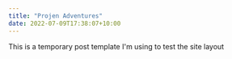 ```yaml
---
title: "Projen Adventures"
date: 2022-07-09T17:38:07+10:00
---
```


This is a temporary post template I'm using to test the site layout

